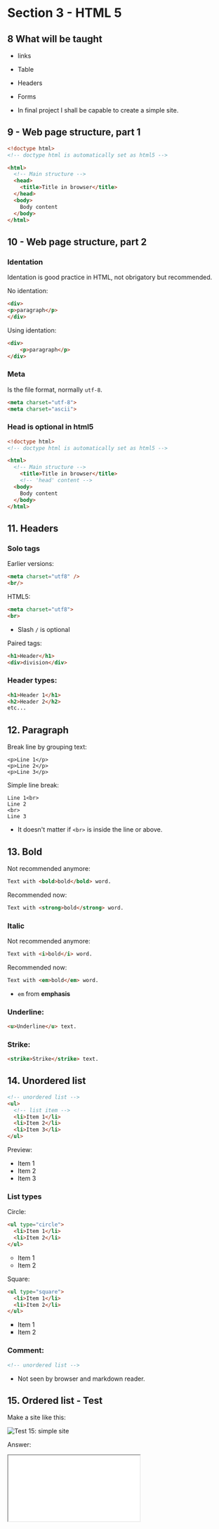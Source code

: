 # Section 3 - HTML 5

## 8 What will be taught

* links

* Table

* Headers

* Forms


* In final project I shall be capable to create a simple site.
  
## 9 - Web page structure, part 1

```html
<!doctype html>
<!-- doctype html is automatically set as html5 -->

<html>
  <!-- Main structure -->
  <head>
    <title>Title in browser</title>
  </head>
  <body>
    Body content
  </body>
</html>
```
    
## 10 - Web page structure, part 2

### Identation

Identation is good practice in HTML, not obrigatory but recommended.

No identation:
```html
<div>
<p>paragraph</p>
</div>
```

Using identation:
```html
<div>
    <p>paragraph</p>
</div>
```

### Meta

Is the file format, normally `utf-8`.

```html
<meta charset="utf-8">
<meta charset="ascii">
```

### Head is optional in html5

```html
<!doctype html>
<!-- doctype html is automatically set as html5 -->

<html>
  <!-- Main structure -->
    <title>Title in browser</title>
    <!-- 'head' content -->
  <body>
    Body content
  </body>
</html>
```

## 11. Headers

### Solo tags

Earlier versions:

```html
<meta charset="utf8" />
<br/>
```

HTML5:

```html
<meta charset="utf8">
<br>
```

* Slash `/` is optional

Paired tags:

```html
<h1>Header</h1>
<div>division</div>
```

### Header types:

```html
<h1>Header 1</h1>
<h2>Header 2</h2>
etc...
```

## 12. Paragraph

Break line by grouping text:

```
<p>Line 1</p>
<p>Line 2</p>
<p>Line 3</p>
```

Simple line break:

```
Line 1<br>
Line 2
<br>
Line 3
```

* It doesn't matter if `<br>` is inside the line or above.

## 13. Bold

Not recommended anymore:

```html
Text with <bold>bold</bold> word.
```

Recommended now:

```html
Text with <strong>bold</strong> word.
```

### Italic

Not recommended anymore:

```html
Text with <i>bold</i> word.
```

Recommended now:

```html
Text with <em>bold</em> word.
```

* `em` from **emphasis**


### Underline:

```html
<u>Underline</u> text.
```

### Strike:

```html
<strike>Strike</strike> text.
```

## 14. Unordered list

```html
<!-- unordered list -->
<ul>
  <!-- list item -->
  <li>Item 1</li>
  <li>Item 2</li>
  <li>Item 3</li>
</ul>
```

Preview:

<ul>
  <li>Item 1</li>
  <li>Item 2</li>
  <li>Item 3</li>
</ul>

### List types

Circle: 

```html
<ul type="circle">
  <li>Item 1</li>
  <li>Item 2</li>
</ul>
```

<ul type="circle">
  <li>Item 1</li>
  <li>Item 2</li>
</ul>

Square: 

```html
<ul type="square">
  <li>Item 1</li>
  <li>Item 2</li>
</ul>
```

<ul type="square">
  <li>Item 1</li>
  <li>Item 2</li>
</ul>

### Comment:

```html
<!-- unordered list -->
```

* Not seen by browser and markdown reader.

## 15. Ordered list - Test

Make a site like this:

![Test 15: simple site](img/test-15.png)

Answer:

<iframe src="test-15.html">